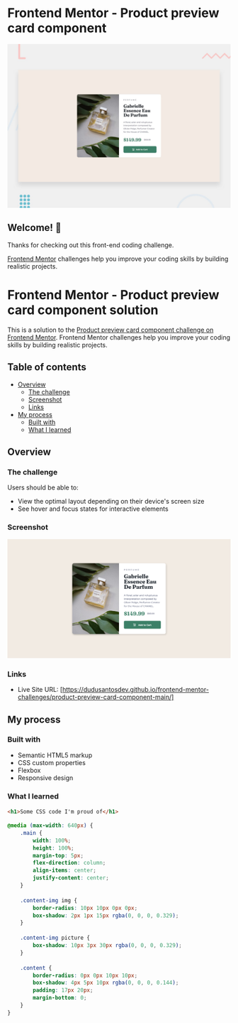 # Frontend Mentor - Product preview card component

![Design preview for the Product preview card component coding challenge](./design/desktop-preview.jpg)

## Welcome! 👋

Thanks for checking out this front-end coding challenge.

[Frontend Mentor](https://www.frontendmentor.io) challenges help you improve your coding skills by building realistic projects.

# Frontend Mentor - Product preview card component solution

This is a solution to the [Product preview card component challenge on Frontend Mentor](https://www.frontendmentor.io/challenges/product-preview-card-component-GO7UmttRfa). Frontend Mentor challenges help you improve your coding skills by building realistic projects. 

## Table of contents

- [Overview](#overview)
  - [The challenge](#the-challenge)
  - [Screenshot](#screenshot)
  - [Links](#links)
- [My process](#my-process)
  - [Built with](#built-with)
  - [What I learned](#what-i-learned)

## Overview

### The challenge

Users should be able to:

- View the optimal layout depending on their device's screen size
- See hover and focus states for interactive elements

### Screenshot

![](./design/Screenshot.png)

### Links

- Live Site URL: [https://dudusantosdev.github.io/frontend-mentor-challenges/product-preview-card-component-main/]

## My process

### Built with

- Semantic HTML5 markup
- CSS custom properties
- Flexbox
- Responsive design

### What I learned

```html
<h1>Some CSS code I'm proud of</h1>
```
```css
@media (max-width: 640px) {
    .main {
        width: 100%;
        height: 100%;
        margin-top: 5px;
        flex-direction: column;
        align-items: center;
        justify-content: center;
    }

    .content-img img {
        border-radius: 10px 10px 0px 0px;
        box-shadow: 2px 1px 15px rgba(0, 0, 0, 0.329);
    }

    .content-img picture {
        box-shadow: 10px 3px 30px rgba(0, 0, 0, 0.329);
    }

    .content {
        border-radius: 0px 0px 10px 10px;
        box-shadow: 4px 5px 10px rgba(0, 0, 0, 0.144);
        padding: 17px 20px;
        margin-bottom: 0;
    }
}
```